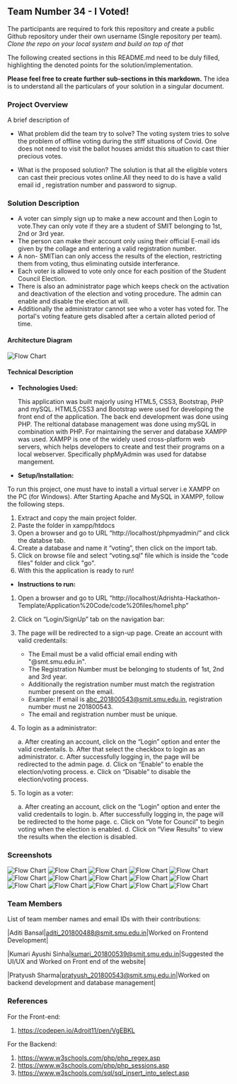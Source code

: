 ## Team Number 34 - I Voted!

The participants are required to fork this repository and create a public Github repository under their own username (Single repository per team). _Clone the repo on your local system and build on top of that_

The following created sections in this README.md need to be duly filled, highlighting the denoted points for the solution/implementation.

**Please feel free to create further sub-sections in this markdown.** The idea is to understand all the particulars of your solution in a singular document.

### Project Overview

A brief description of

- What problem did the team try to solve?
  The voting system tries to solve the problem of offline voting during the stiff situations of Covid. One does not
  need to visit the ballot houses amidst this situation to cast thier precious votes.

- What is the proposed solution?
  The solution is that all the eligible voters can cast their precious votes online.All they need to do is have a valid email id , registration number and password to signup.

### Solution Description

- A voter can simply sign up to make a new account and then Login to vote.They can only vote if they are a student of SMIT belonging to 1st, 2nd or 3rd year.
- The person can make their account only using their official E-mail ids given by the collage and entering a valid registration number.
- A non- SMITian can only access the results of the election, restricting them from voting, thus eliminating outside interferance.
- Each voter is allowed to vote only once for each position of the Student Council Election.
- There is also an administrator page which keeps check on the activation and deactivation of the election and voting procedure. The admin can enable and disable the election at will.
- Additionally the administrator cannot see who a voter has voted for. The portal's voting feature gets disabled after a certain alloted period of time.

#### Architecture Diagram

![Flow Chart](screenshots/flowchart.png?raw=true "Flow-Chart")

#### Technical Description

- **Technologies Used:**

  This application was built majorly using HTML5, CSS3, Bootstrap, PHP and mySQL. HTML5,CSS3 and Bootstrap were used for developing the front end of the application. The back end development was done using PHP. The reltional database management was done using mySQL in combination with PHP.
  For maintaining the server and database XAMPP was used. XAMPP is one of the widely used cross-platform web servers, which helps developers to create and test their programs on a local webserver. Specifically phpMyAdmin was used for databse mangement.

- **Setup/Installation:**

To run this project, one must have to install a virtual server i.e XAMPP on the PC (for Windows). After Starting Apache and MySQL in XAMPP, follow the following steps.

1. Extract and copy the main project folder.
2. Paste the folder in xampp/htdocs
3. Open a browser and go to URL “http://localhost/phpmyadmin/” and click the databse tab.
4. Create a database and name it “voting”, then click on the import tab.
5. Click on browse file and select “voting.sql” file which is inside the “code files” folder and click "go".
6. With this the application is ready to run!

- **Instructions to run:**

1. Open a browser and go to URL “http://localhost/Adrishta-Hackathon-Template/Application%20Code/code%20files/home1.php”
2. Click on “Login/SignUp” tab on the navigation bar:
3. The page will be redirected to a sign-up page. Create an account with valid credentails:

   - The Email must be a valid official email ending with "@smt.smu.edu.in".
   - The Registration Number must be belonging to students of 1st, 2nd and 3rd year.
   - Additionally the registration number must match the registration number present on the email.
   - Example: If email is abc_201800543@smit.smu.edu.in, registration number must ne 201800543.
   - The email and registration number must be unique.

4. To login as a administrator:

   a. After creating an account, click on the “Login” option and enter the valid credentails.
   b. After that select the checkbox to login as an administrator.
   c. After successfully logging in, the page will be redirected to the admin page.
   d. Click on “Enable” to enable the election/voting process.
   e. Click on “Disable” to disable the election/voting process.

5. To login as a voter:

   a. After creating an account, click on the “Login” option and enter the valid credentails to login.
   b. After successfully logging in, the page will be redirected to the home page.
   c. Click on “Vote for Council” to begin voting when the election is enabled.
   d. Click on “View Results” to view the results when the election is disabled.

### Screenshots

![Flow Chart](screenshots/Screenshot58.png?raw=true "Flow-Chart")
![Flow Chart](screenshots/Screenshot59.png?raw=true "Flow-Chart")
![Flow Chart](screenshots/Screenshot60.png?raw=true "Flow-Chart")
![Flow Chart](screenshots/Screenshot61.png?raw=true "Flow-Chart")
![Flow Chart](screenshots/Screenshot62.png?raw=true "Flow-Chart")
![Flow Chart](screenshots/Screenshot63.png?raw=true "Flow-Chart")
![Flow Chart](screenshots/Screenshot64.png?raw=true "Flow-Chart")
![Flow Chart](screenshots/Screenshot65.png?raw=true "Flow-Chart")
![Flow Chart](screenshots/Screenshot66.png?raw=true "Flow-Chart")
![Flow Chart](screenshots/Screenshot67.png?raw=true "Flow-Chart")
![Flow Chart](screenshots/Screenshot68.png?raw=true "Flow-Chart")
![Flow Chart](screenshots/Screenshot69.png?raw=true "Flow-Chart")
![Flow Chart](screenshots/Screenshot70.png?raw=true "Flow-Chart")
![Flow Chart](screenshots/Screenshot71.png?raw=true "Flow-Chart")
![Flow Chart](screenshots/Screenshot72.png?raw=true "Flow-Chart")

### Team Members

List of team member names and email IDs with their contributions:

|Aditi Bansal|aditi_201800488@smit.smu.edu.in|Worked on Frontend Development|

|Kumari Ayushi Sinha|kumari_201800539@smit.smu.edu.in|Suggested the UI/UX and Worked on Front end of the website|

|Pratyush Sharma|pratyush_201800543@smit.smu.edu.in|Worked on backend development and database management|

### References

For the Front-end:

1. https://codepen.io/Adroit11/pen/VgEBKL

For the Backend:

1. https://www.w3schools.com/php/php_regex.asp
2. https://www.w3schools.com/php/php_sessions.asp
3. https://www.w3schools.com/sql/sql_insert_into_select.asp
